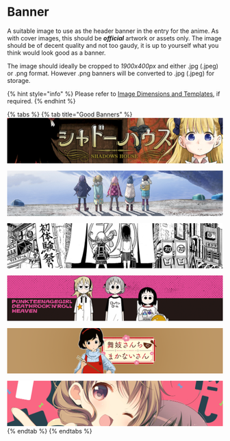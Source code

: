 # Banner

A suitable image to use as the header banner in the entry for the anime. As with cover images, this should be _**official**_ artwork or assets only. The image should be of decent quality and not too gaudy, it is up to yourself what you think would look good as a banner.

The image should ideally be cropped to _1900x400px_ and either .jpg \(.jpeg\) or .png format. However .png banners will be converted to .jpg \(.jpeg\) for storage.

{% hint style="info" %}
Please refer to [Image Dimensions and Templates](../../before-you-begin/image-dimensions-and-template.md), if required.
{% endhint %}

{% tabs %}
{% tab title="Good Banners" %}
![](../../.gitbook/assets/banner-entries2.png)

![](../../.gitbook/assets/banner-entries3.png)

![](../../.gitbook/assets/banner-entries6.png)

![](../../.gitbook/assets/banner-entries1.png)

![](../../.gitbook/assets/banner-entries5.png)

![](../../.gitbook/assets/banner-entries4.png)
{% endtab %}
{% endtabs %}

